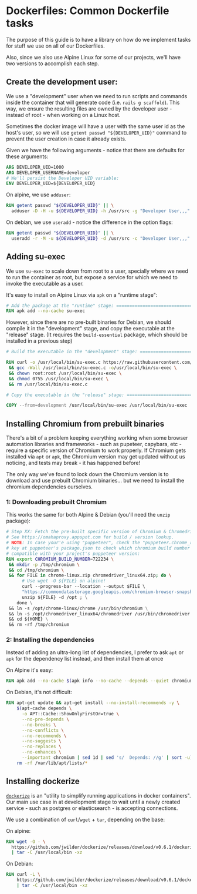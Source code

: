 # Dockerfiles: Common Dockerfile tasks

The purpose of this guide is to have a library on how do we implement tasks for
stuff we use on all of our Dockerfiles.

Also, since we also use Alpine Linux for some of our projects, we'll have two
versions to accomplish each step.

## Create the development user:

We use a "development" user when we need to run scripts and commands inside the
container that will generate code (i.e. `rails g scaffold`). This way, we ensure
the resulting files are owned by the developer user - instead of root - when
working on a Linux host.

Sometimes the docker image will have a user with the same user id as the host's user, so
we will use `getent passwd "${DEVELOPER_UID}"` command to prevent the user creation in case
it already exists.

Given we have the following arguments - notice that there are defaults for these
arguments:

```Dockerfile
ARG DEVELOPER_UID=1000
ARG DEVELOPER_USERNAME=developer
# We'll persist the Developer UID variable:
ENV DEVELOPER_UID=${DEVELOPER_UID}
```

On alpine, we use `adduser`:

```Dockerfile
RUN getent passwd "${DEVELOPER_UID}" || \
  adduser -D -H -u ${DEVELOPER_UID} -h /usr/src -g "Developer User,,," ${DEVELOPER_USERNAME}
```

On debian, we use `useradd` - notice the difference in the option flags:

```Dockerfile
RUN getent passwd "${DEVELOPER_UID}" || \
  useradd -r -M -u ${DEVELOPER_UID} -d /usr/src -c "Developer User,,," ${DEVELOPER_USERNAME}
```


## Adding su-exec

We use `su-exec` to scale down from root to a user, specially where we need to
run the container as root, but expose a service for which we need to invoke
the executable as a user.

It's easy to install on Alpine Linux via `apk` on a "runtime stage":

```Dockerfile
# Add the package at the "runtime" stage: ======================================
RUN apk add --no-cache su-exec
```

However, since there are no pre-built binaries for Debian, we should compile it
in the "development" stage, and copy the executable at the "release" stage.
(It requires the `build-essential` package, which should be installed in a
 previous step)

```Dockerfile
# Build the executable in the "development" stage: =============================

RUN curl -o /usr/local/bin/su-exec.c https://raw.githubusercontent.com/ncopa/su-exec/master/su-exec.c \
 && gcc -Wall /usr/local/bin/su-exec.c -o/usr/local/bin/su-exec \
 && chown root:root /usr/local/bin/su-exec \
 && chmod 0755 /usr/local/bin/su-exec \
 && rm /usr/local/bin/su-exec.c

# Copy the executable in the "release" stage: ==================================

COPY --from=development /usr/local/bin/su-exec /usr/local/bin/su-exec
```

## Installing Chromium from prebuilt binaries

There's a bit of a problem keeping everything working when some browser
automation libraries and frameworks - such as pupeteer, capybara, etc - require
a specific version of Chromium to work properly. If Chromium gets installed via
`apt` or `apk`, the Chromium version may get updated without us noticing, and
tests may break - it has happened before!

The only way we've found to lock down the Chromium version is to download and
use prebuilt Chromium binaries... but we need to install the chromium
dependencies ourselves.

### 1: Downloading prebuilt Chromium

This works the same for both Alpine & Debian (you'll need the `unzip` package):

```Dockerfile
# Step XX: Fetch the pre-built specific version of Chromium & Chromedriver:
# See https://omahaproxy.appspot.com for build / version lookup.
# NOTE: In case your'e using "puppeteer", check the "puppeteer.chrome_revision"
# key at puppeteer's package.json to check which chromium build number is
# compatible with your project's puppeteer version:
RUN export CHROMIUM_BUILD_NUMBER=722234 \
 && mkdir -p /tmp/chromium \
 && cd /tmp/chromium \
 && for FILE in chrome-linux.zip chromedriver_linux64.zip; do \
      # Use wget -O ${FILE} on alpine!
      curl --progress-bar --location --output $FILE \ 
      "https://commondatastorage.googleapis.com/chromium-browser-snapshots/Linux_x64/${CHROMIUM_BUILD_NUMBER}/${FILE}" ; \
      unzip ${FILE} -d /opt ; \
    done \
 && ln -s /opt/chrome-linux/chrome /usr/bin/chromium \
 && ln -s /opt/chromedriver_linux64/chromedriver /usr/bin/chromedriver \
 && cd ${HOME} \
 && rm -rf /tmp/chromium
```

### 2: Installing the dependencies

Instead of adding an ultra-long list of dependencies, I prefer to ask `apt`
or `apk` for the dependency list instead, and then install them at once

On Alpine it's easy:

```Dockerfile
RUN apk add --no-cache $(apk info --no-cache --depends --quiet chromium)
```

On Debian, it's not difficult:

```Dockerfile
RUN apt-get update && apt-get install --no-install-recommends -y \
    $(apt-cache depends \
      -o APT::Cache::ShowOnlyFirstOr=true \
      --no-pre-depends \
      --no-breaks \
      --no-conflicts \
      --no-recommends \
      --no-suggests \
      --no-replaces \
      --no-enhances \
      --important chromium | sed 1d | sed 's/  Depends: //g' | sort -u) && \
    rm -rf /var/lib/apt/lists/*
```

## Installing dockerize

[`dockerize`](https://github.com/jwilder/dockerize) is an "utility to simplify running applications in docker containers". Our main use case in at development stage to wait until a newly created service - such as postgres or elasticsearch - is accepting connections.

We use a combination of `curl`/`wget` + `tar`, depending on the base:

On alpine:

```Dockerfile
RUN wget -O - \
  https://github.com/jwilder/dockerize/releases/download/v0.6.1/dockerize-linux-amd64-v0.6.1.tar.gz \
  | tar -C /usr/local/bin -xz
```

On Debian:

```Dockerfile
RUN curl -L \
    https://github.com/jwilder/dockerize/releases/download/v0.6.1/dockerize-linux-amd64-v0.6.1.tar.gz \
    | tar -C /usr/local/bin -xz
```
